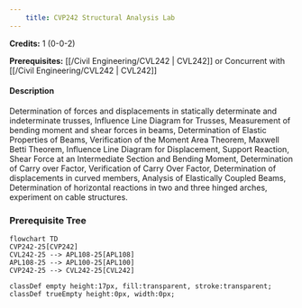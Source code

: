 ```yaml
---
    title: CVP242 Structural Analysis Lab
---
```

**Credits:** 1 (0-0-2)



**Prerequisites:** [[/Civil Engineering/CVL242 | CVL242]] or Concurrent with [[/Civil Engineering/CVL242 | CVL242]]

#### Description 
Determination of forces and displacements in statically determinate and indeterminate trusses, Influence Line Diagram for Trusses, Measurement of bending moment and shear forces in beams, Determination of Elastic Properties of Beams, Verification of the Moment Area Theorem, Maxwell Betti Theorem, Influence Line Diagram for Displacement, Support Reaction, Shear Force at an Intermediate Section and Bending Moment, Determination of Carry over Factor, Verification of Carry Over Factor, Determination of displacements in curved members, Analysis of Elastically Coupled Beams, Determination of horizontal reactions in two and three hinged arches, experiment on cable structures.

### Prerequisite Tree

```mermaid
flowchart TD
CVP242-25[CVP242]
CVL242-25 --> APL108-25[APL108]
APL108-25 --> APL100-25[APL100]
CVP242-25 --> CVL242-25[CVL242]

classDef empty height:17px, fill:transparent, stroke:transparent;
classDef trueEmpty height:0px, width:0px;
```